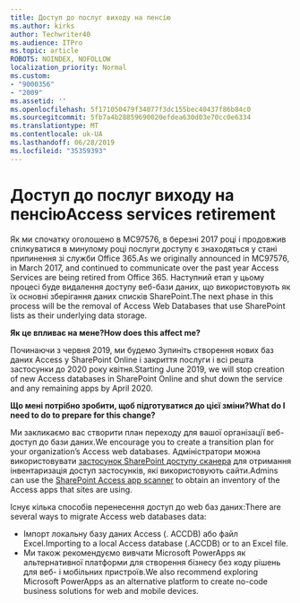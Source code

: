 ```yaml
---
title: Доступ до послуг виходу на пенсію
ms.author: kirks
author: Techwriter40
ms.audience: ITPro
ms.topic: article
ROBOTS: NOINDEX, NOFOLLOW
localization_priority: Normal
ms.custom:
- "9000356"
- "2009"
ms.assetid: ''
ms.openlocfilehash: 5f171050479f34077f3dc155bec40437f86b84c0
ms.sourcegitcommit: 5fb7a4b28859690020efdea630d03e70cc0e6334
ms.translationtype: MT
ms.contentlocale: uk-UA
ms.lasthandoff: 06/28/2019
ms.locfileid: "35359393"
---
```

# <a name="access-services-retirement"></a><span data-ttu-id="faafd-102">Доступ до послуг виходу на пенсію</span><span class="sxs-lookup"><span data-stu-id="faafd-102">Access services retirement</span></span>

<span data-ttu-id="faafd-103">Як ми спочатку оголошено в MC97576, в березні 2017 році і продовжив спілкуватися в минулому році послуги доступу є знаходяться у стані припинення зі служби Office 365.</span><span class="sxs-lookup"><span data-stu-id="faafd-103">As we originally announced in MC97576, in March 2017, and continued to communicate over the past year Access Services are being retired from Office 365.</span></span> <span data-ttu-id="faafd-104">Наступний етап у цьому процесі буде видалення доступу веб-бази даних, що використовують як їх основні зберігання даних списків SharePoint.</span><span class="sxs-lookup"><span data-stu-id="faafd-104">The next phase in this process will be the removal of Access Web Databases that use SharePoint lists as their underlying data storage.</span></span>

<span data-ttu-id="faafd-105">**Як це впливає на мене?**</span><span class="sxs-lookup"><span data-stu-id="faafd-105">**How does this affect me?**</span></span>

<span data-ttu-id="faafd-106">Починаючи з червня 2019, ми будемо Зупиніть створення нових баз даних Access у SharePoint Online і закриття послуги і всі решта застосунки до 2020 року квітня.</span><span class="sxs-lookup"><span data-stu-id="faafd-106">Starting June 2019, we will stop creation of new Access databases in SharePoint Online and shut down the service and any remaining apps by April 2020.</span></span>

<span data-ttu-id="faafd-107">**Що мені потрібно зробити, щоб підготуватися до цієї зміни?**</span><span class="sxs-lookup"><span data-stu-id="faafd-107">**What do I need to do to prepare for this change?**</span></span>

<span data-ttu-id="faafd-108">Ми закликаємо вас створити план переходу для вашої організації веб-доступ до бази даних.</span><span class="sxs-lookup"><span data-stu-id="faafd-108">We encourage you to create a transition plan for your organization’s Access web databases.</span></span> <span data-ttu-id="faafd-109">Адміністратори можна використовувати [застосунок SharePoint доступу сканера](https://github.com/SharePoint/PnP-Tools/tree/master/Solutions/SharePoint.AccessApp.Scanner) для отримання інвентаризація доступ застосунків, які використовують сайти.</span><span class="sxs-lookup"><span data-stu-id="faafd-109">Admins can use the [SharePoint Access app scanner](https://github.com/SharePoint/PnP-Tools/tree/master/Solutions/SharePoint.AccessApp.Scanner) to obtain an inventory of the Access apps that sites are using.</span></span>

<span data-ttu-id="faafd-110">Існує кілька способів перенесення доступ до web баз даних:</span><span class="sxs-lookup"><span data-stu-id="faafd-110">There are several ways to migrate Access web databases data:</span></span>

- <span data-ttu-id="faafd-111">Імпорт локальну базу даних Access (. ACCDB) або файл Excel.</span><span class="sxs-lookup"><span data-stu-id="faafd-111">Importing to a local Access database (.ACCDB) or to an Excel file.</span></span>
- <span data-ttu-id="faafd-112">Ми також рекомендуємо вивчати Microsoft PowerApps як альтернативної платформи для створення бізнесу без коду рішень для веб- і мобільних пристроїв.</span><span class="sxs-lookup"><span data-stu-id="faafd-112">We also recommend exploring Microsoft PowerApps as an alternative platform to create no-code business solutions for web and mobile devices.</span></span>
